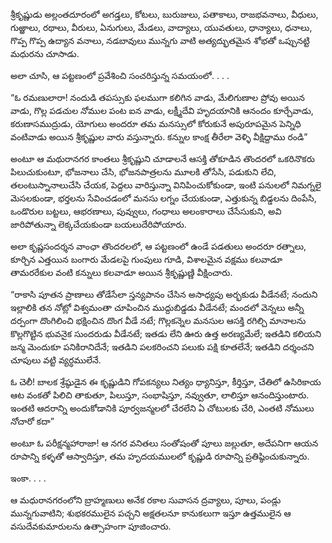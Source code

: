 ﻿శ్రీకృష్ణుడు అల్లంతదూరంలో అగడ్తలు, కోటలు, బురుజులు, పతాకాలు, రాజభవనాలు, వీధులు, గుఱ్ఱాలు, రథాలు, వీరులు, ఏనుగులు, మేడలు, వాద్యాలు, యువతులు, ధాన్యాలు, ధనాలు, గొప్ప గొప్ప ఉద్యాన వనాలు, నడబావులు మున్నగు వాటి అత్యద్భుతమైన శోభతో ఒప్పునట్టి మధురను చూసాడు. 

అలా చూసి, ఆ పట్టణంలో ప్రవేశించి సంచరిస్తున్న సమయంలో. . . . 

“ఓ రమణులారా! నందుడి తపస్సుకు ఫలముగా కలిగిన వాడు, మేలిగుణాల ప్రోవు అయిన వాడు, గొల్ల పడచుల నోముల పంట ఐన వాడు, లక్ష్మీదేవి హృదయానికి ఆనందం కూర్చేవాడు, కరుణాసముద్రుడు, యోగులు అందరూ తమ మనస్సులో కోరుకునే అపురూపమైన పెన్నిధి వంటివాడు అయిన శ్రీకృష్ణుల వారు వస్తున్నారు. కన్నుల కాంక్ష తీరేలా వెళ్ళి వీక్షిద్దాము రండి” 

అంటూ ఆ మథురానగర కాంతలు శ్రీకృష్ణుని చూడాలనే ఆసక్తి తోకూడిన తొందరలో ఒకరినొకరు పిలుచుకుంటూ, భోజనాలు చేసి, భోజనపాత్రలను మూలకి తోసేసి, పడుకుని లేచి, తలంటుస్నానాలుచేసి చేయక, పెద్దలు వారిస్తున్నా వినిపించుకోకుండా, ఇంటి పనులలో నిమగ్నలై మెసలకుండా, భర్తలను సేవించడంలో మనసు లగ్నం చేయకుండా, ఎత్తుకున్న బిడ్డలను దింపేసి, ఒండొరుల బట్టలు, ఆభరణాలు, పువ్వులు, గంధాలు అలంకారాలు చేసేసుకుని, అవి జారిపోతున్నా లెక్కచేయకుండా బయలుదేరిపోయారు. 

అలా కృష్ణసందర్శన వాంఛా తొందరలలో, ఆ పట్టణంలో ఉండే పడతులు అందరూ రత్నాలు, కూర్చిన ఎత్తయిన బంగారు మేడలపై గుంపులు గూడి, విశాలమైన వక్షము కలవాడూ తామరరేకుల వంటి కన్నులు కలవాడూ అయిన శ్రీకృష్ణుణ్ణి వీక్షించారు. 

“రాకాసి పూతన ప్రాణాలు తోడేసేలా స్తన్యపానం చేసిన అసాధ్యపు అర్భకుడు వీడేనటే; నందుని ఇల్లాలికి తన నోట్లో విశ్వమంతా చూపించిన ముద్దుబిడ్డడు వీడేనటే; మందలో వెన్నలు అన్నీ దర్పంగా దొంగిలించి భక్షించిన దొంగ వీడే నటే; గొల్లకన్నెల మనసుల ఆసక్తి రగిల్చి మానాలను కొల్లగొట్టిన భువనైక సుందరుడు వీడేనటే; ఇతడు లేని ఊరు ఉత్త అరణ్యమేలే; ఇతడిని కలియని జన్మ మెందుకూ పనికిరానిదేనే; ఇతడిని పలకరించని పలుకు పక్షి కూతలేనే; ఇతడిని దర్శంచని చూపులు వట్టి వ్యర్ధములేనే. 

ఓ చెలీ! బాలక శ్రేష్ఠుడైన ఈ కృష్ణుడిని గోపకన్యలు నిత్యం ధ్యానిస్తూ, కీర్తిస్తూ, చేతిలో ఉసిరికాయ ఆట వంకతో పిలిచి తాకుతూ, పిలుస్తూ, సంభాషిస్తూ, నవ్వుతూ, లాలిస్తూ ఆనందిస్తుంటారు. ఇంతటి ఆదరాన్ని అందుకోడానికి పూర్వజన్మలలో చేరలేని ఏ చోటులకు చేరి, ఎంతటి నోములు నోచారో కదా” 

అంటూ ఓ పరీక్షన్మహారాజా! ఆ నగర వనితలు సంతోషంతో పూలు జల్లుతూ, అదేపనిగా ఆయన రూపాన్ని కళ్ళతో ఆస్వాదిస్తూ, తమ హృదయములలో కృష్ణుడి రూపాన్ని ప్రతిష్ఠించుకున్నారు. 

ఇంకా. . . . 

ఆ మధురానగరంలోని బ్రాహ్మణులు అనేక రకాల సువాసన ద్రవ్యాలు, పూలు, పండ్లు మున్నగువాటిని; శుభకరములైన పచ్చని అక్షతలనూ కానుకలుగా ఇస్తూ ఉత్తములైన ఆ వసుదేవకుమారులను ఉత్సాహంగా పూజించారు. 

